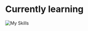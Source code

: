 <h1>Currently learning</h1>

![My Skills](https://skills.thijs.gg/icons?i=nodejs,py,docker,linux,mysql,flutter)
